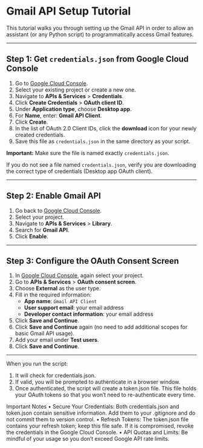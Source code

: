 # Gmail API Setup Tutorial

This tutorial walks you through setting up the Gmail API in order to allow an assistant (or any Python script) to programmatically access Gmail features.

---

## Step 1: Get `credentials.json` from Google Cloud Console

1. Go to [Google Cloud Console](https://console.cloud.google.com).
2. Select your existing project or create a new one.
3. Navigate to **APIs & Services** > **Credentials**.
4. Click **Create Credentials** > **OAuth client ID**.
5. Under **Application type**, choose **Desktop app**.
6. For **Name**, enter: **Gmail API Client**.
7. Click **Create**.
8. In the list of OAuth 2.0 Client IDs, click the **download** icon for your newly created credentials.
9. Save this file as `credentials.json` in the same directory as your script.

**Important:** Make sure the file is named exactly `credentials.json`.

If you do not see a file named `credentials.json`, verify you are downloading the correct type of credentials (Desktop app OAuth client).

---

## Step 2: Enable Gmail API

1. Go back to [Google Cloud Console](https://console.cloud.google.com).
2. Select your project.
3. Navigate to **APIs & Services** > **Library**.
4. Search for **Gmail API**.
5. Click **Enable**.

---

## Step 3: Configure the OAuth Consent Screen

1. In [Google Cloud Console](https://console.cloud.google.com), again select your project.
2. Go to **APIs & Services** > **OAuth consent screen**.
3. Choose **External** as the user type.
4. Fill in the required information:
   - **App name**: `Gmail API Client`
   - **User support email**: your email address
   - **Developer contact information**: your email address
5. Click **Save and Continue**.
6. Click **Save and Continue** again (no need to add additional scopes for basic Gmail API usage).
7. Add your email under **Test users**.
8. Click **Save and Continue**.

---

When you run the script:
1. It will check for credentials.json.
2. If valid, you will be prompted to authenticate in a browser window.
3. Once authenticated, the script will create a token.json file. This file holds your OAuth tokens so that you won’t need to re-authenticate every time.

Important Notes
• Secure Your Credentials: Both credentials.json and token.json contain sensitive information. Add them to your .gitignore and do not commit them to version control.
• Refresh Tokens: The token.json file contains your refresh token; keep this file safe. If it is compromised, revoke the credentials in the Google Cloud Console.
• API Quotas and Limits: Be mindful of your usage so you don’t exceed Google API rate limits.